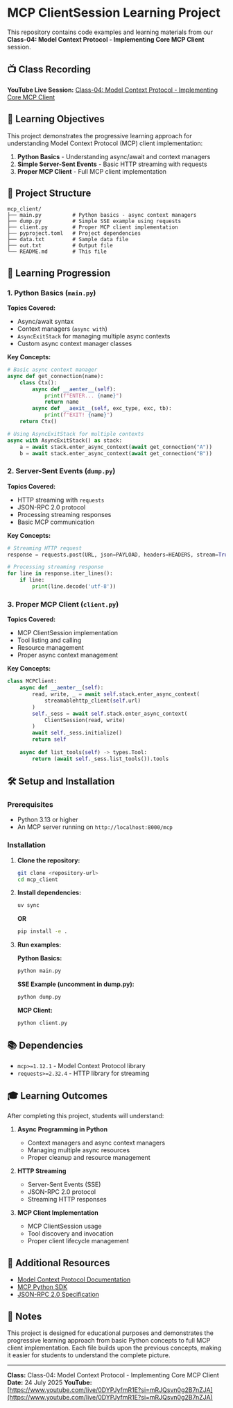 # MCP ClientSession Learning Project

This repository contains code examples and learning materials from our **Class-04: Model Context Protocol - Implementing Core MCP Client** session.

## 📺 Class Recording

**YouTube Live Session:** [Class-04: Model Context Protocol - Implementing Core MCP Client](https://www.youtube.com/live/0DYPJyfmR1E?si=mRJQsvn0g2B7nZJA)

## 🎯 Learning Objectives

This project demonstrates the progressive learning approach for understanding Model Context Protocol (MCP) client implementation:

1. **Python Basics** - Understanding async/await and context managers
2. **Simple Server-Sent Events** - Basic HTTP streaming with requests
3. **Proper MCP Client** - Full MCP client implementation

## 📁 Project Structure

```
mcp_client/
├── main.py          # Python basics - async context managers
├── dump.py          # Simple SSE example using requests
├── client.py        # Proper MCP client implementation
├── pyproject.toml   # Project dependencies
├── data.txt         # Sample data file
├── out.txt          # Output file
└── README.md        # This file
```

## 🚀 Learning Progression

### 1. Python Basics (`main.py`)

**Topics Covered:**
- Async/await syntax
- Context managers (`async with`)
- `AsyncExitStack` for managing multiple async contexts
- Custom async context manager classes

**Key Concepts:**
```python
# Basic async context manager
async def get_connection(name):
    class Ctx():
        async def __aenter__(self):
            print(f"ENTER... {name}")
            return name
        async def __aexit__(self, exc_type, exc, tb):
            print(f"EXIT! {name}")
    return Ctx()

# Using AsyncExitStack for multiple contexts
async with AsyncExitStack() as stack:
    a = await stack.enter_async_context(await get_connection("A"))
    b = await stack.enter_async_context(await get_connection("B"))
```

### 2. Server-Sent Events (`dump.py`)

**Topics Covered:**
- HTTP streaming with `requests`
- JSON-RPC 2.0 protocol
- Processing streaming responses
- Basic MCP communication

**Key Concepts:**
```python
# Streaming HTTP request
response = requests.post(URL, json=PAYLOAD, headers=HEADERS, stream=True)

# Processing streaming response
for line in response.iter_lines():
    if line:
        print(line.decode('utf-8'))
```

### 3. Proper MCP Client (`client.py`)

**Topics Covered:**
- MCP ClientSession implementation
- Tool listing and calling
- Resource management
- Proper async context management

**Key Concepts:**
```python
class MCPClient:
    async def __aenter__(self):
        read, write, _ = await self.stack.enter_async_context(
            streamablehttp_client(self.url)
        )
        self._sess = await self.stack.enter_async_context(
            ClientSession(read, write)
        )
        await self._sess.initialize()
        return self
    
    async def list_tools(self) -> types.Tool:
        return (await self._sess.list_tools()).tools
```

## 🛠️ Setup and Installation

### Prerequisites
- Python 3.13 or higher
- An MCP server running on `http://localhost:8000/mcp`

### Installation

1. **Clone the repository:**
   ```bash
   git clone <repository-url>
   cd mcp_client
   ```

2. **Install dependencies:**
   ```bash
   uv sync
   ```

    **OR**

   ```bash
   pip install -e .
   ```

3. **Run examples:**

   **Python Basics:**
   ```bash
   python main.py
   ```

   **SSE Example (uncomment in dump.py):**
   ```bash
   python dump.py
   ```

   **MCP Client:**
   ```bash
   python client.py
   ```

## 📚 Dependencies

- `mcp>=1.12.1` - Model Context Protocol library
- `requests>=2.32.4` - HTTP library for streaming

## 🎓 Learning Outcomes

After completing this project, students will understand:

1. **Async Programming in Python**
   - Context managers and async context managers
   - Managing multiple async resources
   - Proper cleanup and resource management

2. **HTTP Streaming**
   - Server-Sent Events (SSE)
   - JSON-RPC 2.0 protocol
   - Streaming HTTP responses

3. **MCP Client Implementation**
   - MCP ClientSession usage
   - Tool discovery and invocation
   - Proper client lifecycle management

## 🔗 Additional Resources

- [Model Context Protocol Documentation](https://modelcontextprotocol.io/)
- [MCP Python SDK]([https://github.com/modelcontextprotocol/python-client](https://github.com/modelcontextprotocol/python-sdk))
- [JSON-RPC 2.0 Specification](https://www.jsonrpc.org/specification)

## 📝 Notes

This project is designed for educational purposes and demonstrates the progressive learning approach from basic Python concepts to full MCP client implementation. Each file builds upon the previous concepts, making it easier for students to understand the complete picture.

---
  
**Class:** Class-04: Model Context Protocol - Implementing Core MCP Client  
**Date:** 24 July 2025 
**YouTube:** [https://www.youtube.com/live/0DYPJyfmR1E?si=mRJQsvn0g2B7nZJA](https://www.youtube.com/live/0DYPJyfmR1E?si=mRJQsvn0g2B7nZJA)
